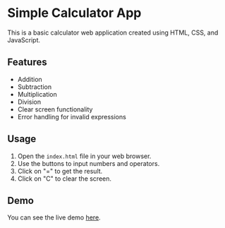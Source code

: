 # Simple Calculator App

This is a basic calculator web application created using HTML, CSS, and JavaScript.

## Features

- Addition
- Subtraction
- Multiplication
- Division
- Clear screen functionality
- Error handling for invalid expressions

## Usage

1. Open the `index.html` file in your web browser.
2. Use the buttons to input numbers and operators.
3. Click on "=" to get the result.
4. Click on "C" to clear the screen.

## Demo

You can see the live demo [here](link-to-your-demo).
